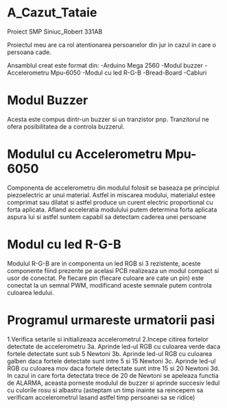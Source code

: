 # A_Cazut_Tataie
Proiect SMP Siniuc_Robert 331AB

Proiectul meu are ca rol atentionarea persoanelor din jur in cazul in care o persoana cade.

Ansamblul creat este format din:
-Arduino Mega 2560
-Modul buzzer 
-Accelerometru Mpu-6050
-Modul cu led R-G-B
-Bread-Board
-Cabluri 

<h1> Modul Buzzer  </h1>

Acesta este compus dintr-un buzzer si un tranzistor pnp.
Tranzitorul ne ofera posibilitatea de a controla buzzerul.

<h1> Modulul cu Accelerometru Mpu-6050  </h1>

Componenta de accelerometru din modulul folosit se baseaza pe principiul piezoelectric ar unui material. 
Astfel in miscarea modului, materialul estee comprimat sau dilatat si astfel produce un curent electric proportional cu forta aplicata.
Afland acceleratia modulului putem determina forta aplicata aspura lui si astfel suntem capabil sa detectam caderea unei persoane

<h1> Modul cu led R-G-B  </h1>

Modulul R-G-B are in componenta un led RGB si 3 rezistente, aceste componente fiind prezente pe acelasi PCB realizeaza un modul compact si usor de conectat.
Pe fiecare pin (fiecare culoare are cate un pin) este conectat la un semnal PWM, modificand aceste semnale putem controla culoarea ledului.


<h1>Programul urmareste urmatorii pasi</h1>
1.Verifica setarile si initializeaza accelerometrul
2.Incepe citirea fortelor detectate de accelerometru
3a. Aprinde led-ul RGB cu culoarea verde daca fortele detectate sunt sub 5 Newtoni 
3b. Aprinde led-ul RGB cu culoarea galben daca fortele detectate sunt intre 5 si 15 Newtoni
3c. Aprinde led-ul RGB cu culoarea mov daca fortele detectate sunt intre 15 si 20 Newtoni
3d. In cazul in care forta detectata trece de 20 de Newtoni se apeleaza functia de ALARMA, aceasta porneste modulul de buzzer si aprinde succesiv ledul cu culorile rosu si albastru (asteptam un timp inainte sa reincepem sa verificam accelerometrul lasand astfel timp persoanei sa se ridice)


